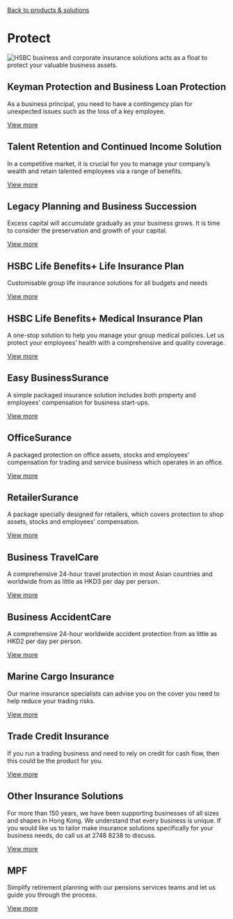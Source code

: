 [Back to products & solutions](/en-gb/products-and-solutions)

# Protect

![HSBC business and corporate insurance solutions acts as a float to  protect your valuable business assets.     ](/-/media/media/hong-kong/images/products-and-solutions/protect-image.jpg?h=861&iar=0&w=1216&hash=A8E20BE10708297E1FB02F2ECA4E677C "HSBC business and corporate insurance solutions acts as a float to  protect your valuable business assets.     ")

## Keyman Protection and Business Loan Protection

As a business principal, you need to have a contingency plan for unexpected issues such as the loss of a key employee.

[View more](/en-gb/products/business-protection)

## Talent Retention and Continued Income Solution

In a competitive market, it is crucial for you to manage your company’s wealth and retain talented employees via a range of benefits.

[View more](/en-gb/products/life-solution)

## Legacy Planning and Business Succession

Excess capital will accumulate gradually as your business grows. It is time to consider the preservation and growth of your capital.

[View more](/en-gb/products/capital-preservation)

## HSBC Life Benefits+ Life Insurance Plan

Customisable group life insurance solutions for all budgets and needs

[View more](/en-gb/products/benefits-plus-group-life)

## HSBC Life Benefits+ Medical Insurance Plan

A one-stop solution to help you manage your group medical policies. Let us protect your employees’ health with a comprehensive and quality coverage.

[View more](/en-gb/products/benefits-plus-group-medical)

## Easy BusinessSurance

A simple packaged insurance solution includes both property and employees' compensation for business start-ups.

[View more](/en-gb/products/easy-businesssurance)

## OfficeSurance

A packaged protection on office assets, stocks and employees' compensation for trading and service business which operates in an office.

[View more](/en-gb/products/officesurance)

## RetailerSurance​

A package specially designed for retailers, which covers protection to shop assets, stocks and employees' compensation.

[View more](/en-gb/products/retailersurance)

## Business TravelCare

A comprehensive 24-hour travel protection in most Asian countries and worldwide from as little as HKD3 per day per person.

[View more](/en-gb/products/business-travelcare)

## Business AccidentCare

A comprehensive 24-hour worldwide accident protection from as little as HKD2 per day per person.

[View more](/en-gb/products/business-accidentcare)

## Marine Cargo Insurance

Our marine insurance specialists can advise you on the cover you need to help reduce your trading risks.

[View more](/en-gb/products/marine-cargo-insurance)

## Trade Credit Insurance

If you run a trading business and need to rely on credit for cash flow, then this could be the product for you.

[View more](/en-gb/products/trade-credit-insurance)

## Other Insurance Solutions

For more than 150 years, we have been supporting businesses of all sizes and shapes in Hong Kong. We understand that every business is unique. If you would like us to tailor make insurance solutions specifically for your business needs, do call us at 2748 8238 to discuss.

[View more](/en-gb/products/other-insurance-solutions)

## MPF

Simplify retirement planning with our pensions services teams and let us guide you through the process.

[View more](/en-gb/products/mpf)